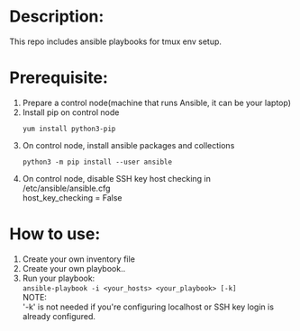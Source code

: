 # Description:  
This repo includes ansible playbooks for tmux env setup.  

# Prerequisite:
1. Prepare a control node(machine that runs Ansible, it can be your laptop)  
2. Install pip on control node  
   ```
   yum install python3-pip
   ```
3. On control node, install ansible packages and collections
   ```
   python3 -m pip install --user ansible
   ```
4. On control node, disable SSH key host checking in /etc/ansible/ansible.cfg  
   host_key_checking = False

# How to use:
1. Create your own inventory file  
2. Create your own playbook..
3. Run your playbook:  
   `ansible-playbook -i <your_hosts> <your_playbook> [-k]`  
   NOTE:  
   '-k' is not needed if you're configuring localhost or SSH key login is already configured.  
